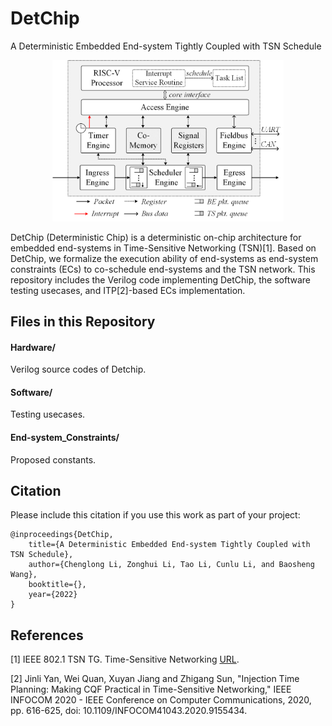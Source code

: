 # DetChip
A Deterministic Embedded End-system Tightly Coupled with TSN Schedule

<div align="center"><img src="Doc/DetChipArc.png" alt="DetChip architecture overview" width=370></div>

DetChip (Deterministic Chip) is a deterministic on-chip architecture for embedded end-systems in Time-Sensitive Networking (TSN)[1]. Based on DetChip, we formalize the execution ability of end-systems as end-system constraints (ECs) to co-schedule end-systems and the TSN network. This repository includes the Verilog code implementing DetChip, the software testing usecases, and ITP[2]-based ECs implementation. 


## Files in this Repository

#### Hardware/

Verilog source codes of Detchip.

#### Software/

Testing usecases.

#### End-system_Constraints/

Proposed constants.


## Citation
Please include this citation if you use this work as part of your project:

```
@inproceedings{DetChip,
	title={A Deterministic Embedded End-system Tightly Coupled with TSN Schedule},
	author={Chenglong Li, Zonghui Li, Tao Li, Cunlu Li, and Baosheng Wang},
	booktitle={},
	year={2022}
}
```

## References

[1] IEEE 802.1 TSN TG. Time-Sensitive Networking [URL](https://1.ieee802.org/tsn/).

[2] Jinli Yan, Wei Quan, Xuyan Jiang and Zhigang Sun, "Injection Time Planning: Making CQF Practical in Time-Sensitive Networking," IEEE INFOCOM 2020 - IEEE Conference on Computer Communications, 2020, pp. 616-625, doi: 10.1109/INFOCOM41043.2020.9155434.
